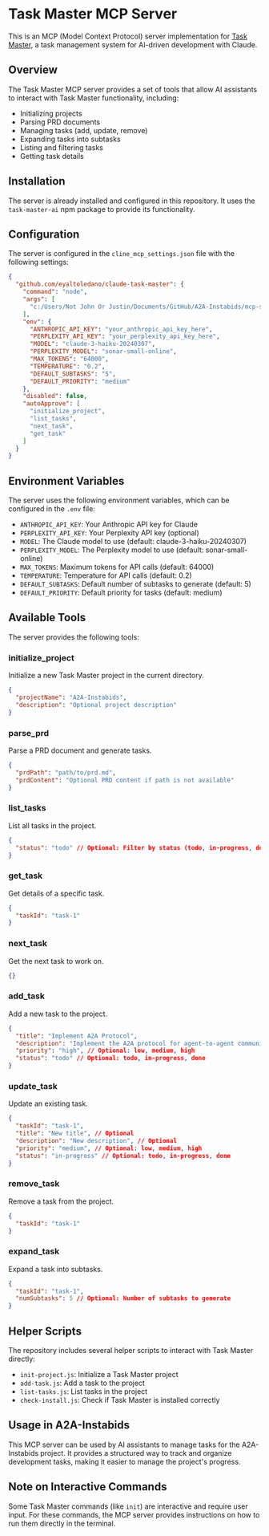 # Task Master MCP Server

This is an MCP (Model Context Protocol) server implementation for [Task Master](https://github.com/eyaltoledano/claude-task-master), a task management system for AI-driven development with Claude.

## Overview

The Task Master MCP server provides a set of tools that allow AI assistants to interact with Task Master functionality, including:

- Initializing projects
- Parsing PRD documents
- Managing tasks (add, update, remove)
- Expanding tasks into subtasks
- Listing and filtering tasks
- Getting task details

## Installation

The server is already installed and configured in this repository. It uses the `task-master-ai` npm package to provide its functionality.

## Configuration

The server is configured in the `cline_mcp_settings.json` file with the following settings:

```json
{
  "github.com/eyaltoledano/claude-task-master": {
    "command": "node",
    "args": [
      "c:/Users/Not John Or Justin/Documents/GitHub/A2A-Instabids/mcp-servers/task-master/server.js"
    ],
    "env": {
      "ANTHROPIC_API_KEY": "your_anthropic_api_key_here",
      "PERPLEXITY_API_KEY": "your_perplexity_api_key_here",
      "MODEL": "claude-3-haiku-20240307",
      "PERPLEXITY_MODEL": "sonar-small-online",
      "MAX_TOKENS": "64000",
      "TEMPERATURE": "0.2",
      "DEFAULT_SUBTASKS": "5",
      "DEFAULT_PRIORITY": "medium"
    },
    "disabled": false,
    "autoApprove": [
      "initialize_project",
      "list_tasks",
      "next_task",
      "get_task"
    ]
  }
}
```

## Environment Variables

The server uses the following environment variables, which can be configured in the `.env` file:

- `ANTHROPIC_API_KEY`: Your Anthropic API key for Claude
- `PERPLEXITY_API_KEY`: Your Perplexity API key (optional)
- `MODEL`: The Claude model to use (default: claude-3-haiku-20240307)
- `PERPLEXITY_MODEL`: The Perplexity model to use (default: sonar-small-online)
- `MAX_TOKENS`: Maximum tokens for API calls (default: 64000)
- `TEMPERATURE`: Temperature for API calls (default: 0.2)
- `DEFAULT_SUBTASKS`: Default number of subtasks to generate (default: 5)
- `DEFAULT_PRIORITY`: Default priority for tasks (default: medium)

## Available Tools

The server provides the following tools:

### initialize_project

Initialize a new Task Master project in the current directory.

```json
{
  "projectName": "A2A-Instabids",
  "description": "Optional project description"
}
```

### parse_prd

Parse a PRD document and generate tasks.

```json
{
  "prdPath": "path/to/prd.md",
  "prdContent": "Optional PRD content if path is not available"
}
```

### list_tasks

List all tasks in the project.

```json
{
  "status": "todo" // Optional: Filter by status (todo, in-progress, done, all)
}
```

### get_task

Get details of a specific task.

```json
{
  "taskId": "task-1"
}
```

### next_task

Get the next task to work on.

```json
{}
```

### add_task

Add a new task to the project.

```json
{
  "title": "Implement A2A Protocol",
  "description": "Implement the A2A protocol for agent-to-agent communication",
  "priority": "high", // Optional: low, medium, high
  "status": "todo" // Optional: todo, in-progress, done
}
```

### update_task

Update an existing task.

```json
{
  "taskId": "task-1",
  "title": "New title", // Optional
  "description": "New description", // Optional
  "priority": "medium", // Optional: low, medium, high
  "status": "in-progress" // Optional: todo, in-progress, done
}
```

### remove_task

Remove a task from the project.

```json
{
  "taskId": "task-1"
}
```

### expand_task

Expand a task into subtasks.

```json
{
  "taskId": "task-1",
  "numSubtasks": 5 // Optional: Number of subtasks to generate
}
```

## Helper Scripts

The repository includes several helper scripts to interact with Task Master directly:

- `init-project.js`: Initialize a Task Master project
- `add-task.js`: Add a task to the project
- `list-tasks.js`: List tasks in the project
- `check-install.js`: Check if Task Master is installed correctly

## Usage in A2A-Instabids

This MCP server can be used by AI assistants to manage tasks for the A2A-Instabids project. It provides a structured way to track and organize development tasks, making it easier to manage the project's progress.

## Note on Interactive Commands

Some Task Master commands (like `init`) are interactive and require user input. For these commands, the MCP server provides instructions on how to run them directly in the terminal.
